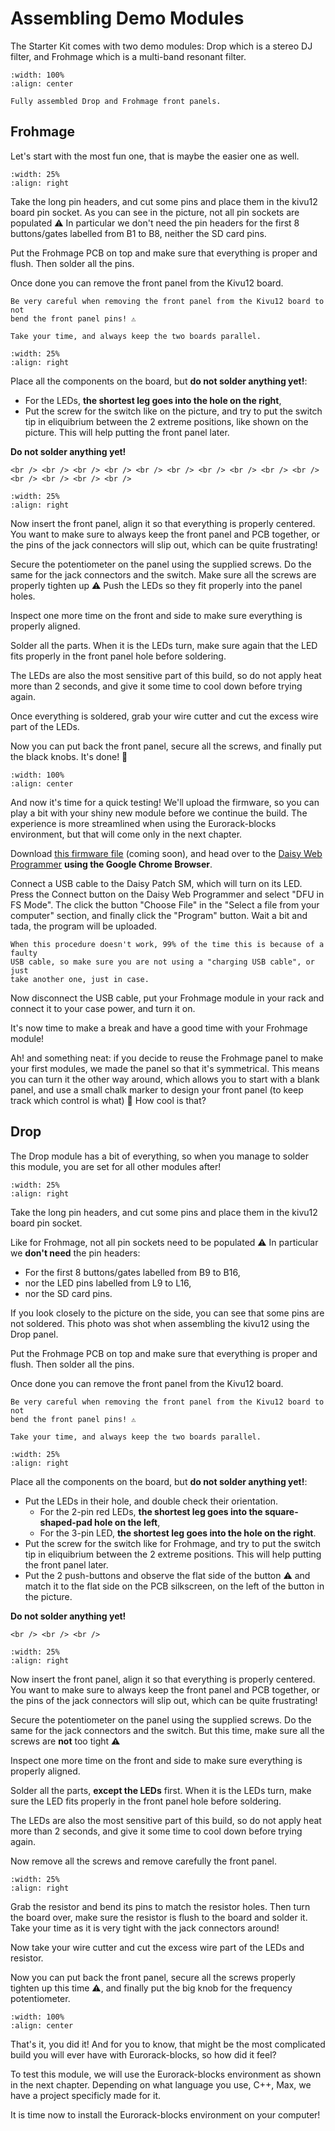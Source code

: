 # Assembling Demo Modules

The Starter Kit comes with two demo modules: Drop which is a stereo DJ filter,
and Frohmage which is a multi-band resonant filter.

```{figure} demos-modules.jpg
:width: 100%
:align: center

Fully assembled Drop and Frohmage front panels.
```


## Frohmage

Let's start with the most fun one, that is maybe the easier one as well.

```{image} demos-frohmage-pins.jpg
:width: 25%
:align: right
```

Take the long pin headers, and cut some pins and place them in the kivu12
board pin socket.
As you can see in the picture, not all pin sockets are populated ⚠️
In particular we don't need the pin headers for the first 8 buttons/gates
labelled from B1 to B8, neither the SD card pins.

Put the Frohmage PCB on top and make sure that everything is proper and flush.
Then solder all the pins.

Once done you can remove the front panel from the Kivu12 board.

```{warning}
Be very careful when removing the front panel from the Kivu12 board to not
bend the front panel pins! ⚠️

Take your time, and always keep the two boards parallel.
```

```{image} demos-frohmage-parts.jpg
:width: 25%
:align: right
```

Place all the components on the board, but **do not solder anything yet!**:

- For the LEDs, **the shortest leg goes into the hole on the right**,
- Put the screw for the switch like on the picture, and try to put the switch tip
   in eliquibrium between the 2 extreme positions, like shown on the picture.
   This will help putting the front panel later.

**Do not solder anything yet!**

```{raw} html
<br /> <br /> <br /> <br /> <br /> <br /> <br /> <br /> <br /> <br /> <br /> <br /> <br /> <br />
```

```{image} demos-frohmage-screw.jpg
:width: 25%
:align: right
```

Now insert the front panel, align it so that everything is properly centered.
You want to make sure to always keep the front panel and PCB together, or the pins of the
jack connectors will slip out, which can be quite frustrating!

Secure the potentiometer on the panel using the supplied screws. Do the same for the jack
connectors and the switch. Make sure all the screws are properly tighten up ⚠️
Push the LEDs so they fit properly into the panel holes.

Inspect one more time on the front and side to make sure everything is properly aligned.

Solder all the parts.
When it is the LEDs turn, make sure again that the LED fits properly in the front panel hole before soldering.

The LEDs are also the most sensitive part of this build, so do not apply heat more than 2 seconds,
and give it some time to cool down before trying again.

Once everything is soldered, grab your wire cutter and cut the excess wire part
of the LEDs.

Now you can put back the front panel, secure all the screws, and finally put the black knobs.
It's done! 🎉

```{image} demos-frohmage-assembled.jpg
:width: 100%
:align: center
```

And now it's time for a quick testing!
We'll upload the firmware, so you can play a bit with your shiny new module before we continue
the build. The experience is more streamlined when using the Eurorack-blocks environment,
but that will come only in the next chapter.

Download [this firmware file](https://todo) (coming soon), and head over to the
[Daisy Web Programmer](https://electro-smith.github.io/Programmer/)
**using the Google Chrome Browser**.

Connect a USB cable to the Daisy Patch SM, which will turn on its LED.
Press the Connect button on the Daisy Web Programmer and select "DFU in FS Mode".
The click the button "Choose File" in the "Select a file from your computer" section,
and finally click the "Program" button. Wait a bit and tada, the program will be uploaded.

```{important}
When this procedure doesn't work, 99% of the time this is because of a faulty
USB cable, so make sure you are not using a "charging USB cable", or just
take another one, just in case.
```

Now disconnect the USB cable, put your Frohmage module in your rack and connect it
to your case power, and turn it on.

It's now time to make a break and have a good time with your Frohmage module!

Ah! and something neat: if you decide to reuse the Frohmage panel to make your first
modules, we made the panel so that it's symmetrical. This means you can turn it the
other way around, which allows you to start with a blank panel, and use a small chalk marker
to design your front panel (to keep track which control is what) 🤯 How cool is that?


## Drop

The Drop module has a bit of everything, so when you manage to solder this module,
you are set for all other modules after!

```{image} demos-drop-pins.jpg
:width: 25%
:align: right
```

Take the long pin headers, and cut some pins and place them in the kivu12
board pin socket.

Like for Frohmage, not all pin sockets need to be populated ⚠️
In particular we **don't need** the pin headers:
- For the first 8 buttons/gates labelled from B9 to B16,
- nor the LED pins labelled from L9 to L16,
- nor the SD card pins.

If you look closely to the picture on the side, you can see that some pins are
not soldered. This photo was shot when assembling the kivu12 using the Drop panel.

Put the Frohmage PCB on top and make sure that everything is proper and flush.
Then solder all the pins.

Once done you can remove the front panel from the Kivu12 board.

```{warning}
Be very careful when removing the front panel from the Kivu12 board to not
bend the front panel pins! ⚠️

Take your time, and always keep the two boards parallel.
```

```{image} demos-drop-parts.jpg
:width: 25%
:align: right
```

Place all the components on the board, but **do not solder anything yet!**:

- Put the LEDs in their hole, and double check their orientation.
   - For the 2-pin red LEDs, **the shortest leg goes into the square-shaped-pad hole on the left**,
   - For the 3-pin LED, **the shortest leg goes into the hole on the right**.
- Put the screw for the switch like for Frohmage, and try to put the switch tip
   in eliquibrium between the 2 extreme positions.
   This will help putting the front panel later.
- Put the 2 push-buttons and observe the flat side of the button ⚠️ and match it
   to the flat side on the PCB silkscreen, on the left of the button
   in the picture.

**Do not solder anything yet!**

```{raw} html
<br /> <br /> <br /> 
```

```{image} demos-drop-screw.jpg
:width: 25%
:align: right
```

Now insert the front panel, align it so that everything is properly centered.
You want to make sure to always keep the front panel and PCB together, or the pins of the
jack connectors will slip out, which can be quite frustrating!

Secure the potentiometer on the panel using the supplied screws. Do the same for the jack
connectors and the switch. But this time, make sure all the screws are **not** too tight ⚠️

Inspect one more time on the front and side to make sure everything is properly aligned.

Solder all the parts, **except the LEDs** first.
When it is the LEDs turn, make sure the LED fits properly in the front panel hole before soldering.

The LEDs are also the most sensitive part of this build, so do not apply heat more than 2 seconds,
and give it some time to cool down before trying again.

Now remove all the screws and remove carefully the front panel.

```{image} demos-drop-resistor.jpg
:width: 25%
:align: right
```

Grab the resistor and bend its pins to match the resistor holes.
Then turn the board over, make sure the resistor is flush to the board and
solder it. Take your time as it is very tight with the jack connectors around!

Now take your wire cutter and cut the excess wire part of the LEDs and resistor.

Now you can put back the front panel, secure all the screws properly tighten up this time ⚠️,
and finally put the big knob for the frequency potentiometer.

```{image} demos-drop-assembled.jpg
:width: 100%
:align: center
```

That's it, you did it! And for you to know, that might be the most complicated build you will
ever have with Eurorack-blocks, so how did it feel?

To test this module, we will use the Eurorack-blocks environment as shown in the next
chapter. Depending on what language you use, C++, Max, we have a project
specificly made for it.

It is time now to install the Eurorack-blocks environment on your computer!

